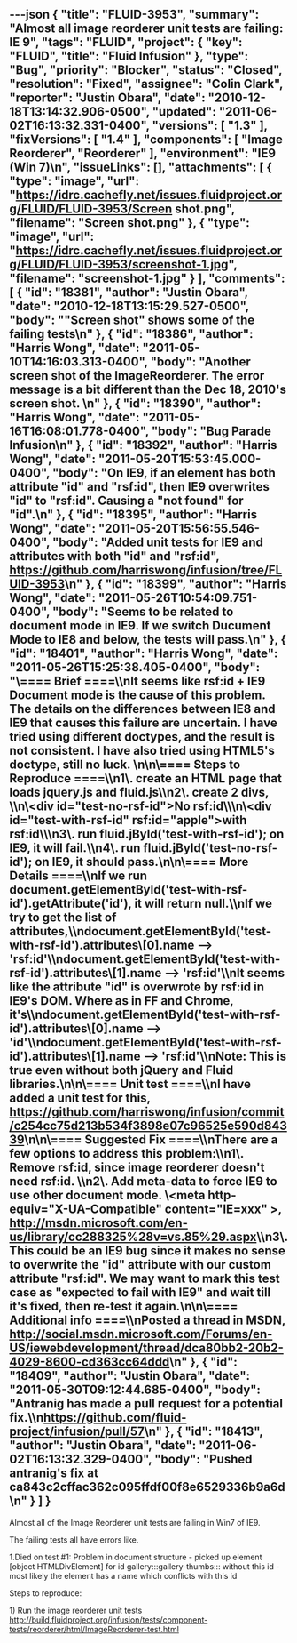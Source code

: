 ---json
{
  "title": "FLUID-3953",
  "summary": "Almost all image reorderer unit tests are failing: IE 9",
  "tags": "FLUID",
  "project": {
    "key": "FLUID",
    "title": "Fluid Infusion"
  },
  "type": "Bug",
  "priority": "Blocker",
  "status": "Closed",
  "resolution": "Fixed",
  "assignee": "Colin Clark",
  "reporter": "Justin Obara",
  "date": "2010-12-18T13:14:32.906-0500",
  "updated": "2011-06-02T16:13:32.331-0400",
  "versions": [
    "1.3"
  ],
  "fixVersions": [
    "1.4"
  ],
  "components": [
    "Image Reorderer",
    "Reorderer"
  ],
  "environment": "IE9 (Win 7)\n",
  "issueLinks": [],
  "attachments": [
    {
      "type": "image",
      "url": "https://idrc.cachefly.net/issues.fluidproject.org/FLUID/FLUID-3953/Screen shot.png",
      "filename": "Screen shot.png"
    },
    {
      "type": "image",
      "url": "https://idrc.cachefly.net/issues.fluidproject.org/FLUID/FLUID-3953/screenshot-1.jpg",
      "filename": "screenshot-1.jpg"
    }
  ],
  "comments": [
    {
      "id": "18381",
      "author": "Justin Obara",
      "date": "2010-12-18T13:15:29.527-0500",
      "body": "\"Screen shot\" shows some of the failing tests\n"
    },
    {
      "id": "18386",
      "author": "Harris Wong",
      "date": "2011-05-10T14:16:03.313-0400",
      "body": "Another screen shot of the ImageReorderer.  The error message is a bit different than the Dec 18, 2010's screen shot.&#x20;\n"
    },
    {
      "id": "18390",
      "author": "Harris Wong",
      "date": "2011-05-16T16:08:01.778-0400",
      "body": "Bug Parade Infusion\n"
    },
    {
      "id": "18392",
      "author": "Harris Wong",
      "date": "2011-05-20T15:53:45.000-0400",
      "body": "On IE9, if an element has both attribute \"id\" and \"rsf:id\", then IE9 overwrites \"id\" to \"rsf:id\".  Causing a \"not found\" for \"id\".\n"
    },
    {
      "id": "18395",
      "author": "Harris Wong",
      "date": "2011-05-20T15:56:55.546-0400",
      "body": "Added unit tests for IE9 and attributes with both \"id\" and \"rsf:id\", <https://github.com/harriswong/infusion/tree/FLUID-3953>\n"
    },
    {
      "id": "18399",
      "author": "Harris Wong",
      "date": "2011-05-26T10:54:09.751-0400",
      "body": "Seems to be related to document mode in IE9.  If we switch Ducument Mode to IE8 and below, the tests will pass.\n"
    },
    {
      "id": "18401",
      "author": "Harris Wong",
      "date": "2011-05-26T15:25:38.405-0400",
      "body": "\\==== Brief ====\\\nIt seems like rsf:id + IE9 Document mode is the cause of this problem.  The details on the differences between IE8 and IE9 that causes this failure are uncertain.  I have tried using different doctypes, and the result is not consistent.  I have also tried using HTML5's doctype, still no luck. &#x20;\n\n\\==== Steps to Reproduce ====\\\n1\\. create an HTML page that loads jquery.js and fluid.js\\\n2\\. create 2 divs, \\\n\\<div id=\"test-no-rsf-id\">No rsf:id\\</div>\\\n\\<div id=\"test-with-rsf-id\" rsf:id=\"apple\">with rsf:id\\</div>\\\n3\\. run fluid.jById('test-with-rsf-id'); on IE9, it will fail.\\\n4\\. run fluid.jById('test-no-rsf-id'); on IE9, it should pass.\n\n\\==== More Details ====\\\nIf we run document.getElementById('test-with-rsf-id').getAttribute('id'), it will return null.\\\nIf we try to get the list of attributes,\\\ndocument.getElementById('test-with-rsf-id').attributes\\[0].name --> 'rsf:id'\\\ndocument.getElementById('test-with-rsf-id').attributes\\[1].name --> 'rsf:id'\\\nIt seems like the attribute \"id\" is overwrote by rsf:id in IE9's DOM. Where as in FF and Chrome, it's\\\ndocument.getElementById('test-with-rsf-id').attributes\\[0].name --> 'id'\\\ndocument.getElementById('test-with-rsf-id').attributes\\[1].name --> 'rsf:id'\\\nNote: This is true even without both jQuery and Fluid libraries.\n\n\\==== Unit test ====\\\nI have added a unit test for this, <https://github.com/harriswong/infusion/commit/c254cc75d213b534f3898e07c96525e590d84339>\n\n\\==== Suggested Fix ====\\\nThere are a few options to address this problem:\\\n1\\. Remove rsf:id, since image reorderer doesn't need rsf:id.  \\\n2\\. Add meta-data to force IE9 to use other document mode.  \\<meta http-equiv=\"X-UA-Compatible\" content=\"IE=xxx\" >, <http://msdn.microsoft.com/en-us/library/cc288325%28v=vs.85%29.aspx>\\\n3\\. This could be an IE9 bug since it makes no sense to overwrite the \"id\" attribute with our custom attribute \"rsf:id\".  We may want to mark this test case as \"expected to fail with IE9\" and wait till it's fixed, then re-test it again.\n\n\\==== Additional info ====\\\nPosted a thread in MSDN, <http://social.msdn.microsoft.com/Forums/en-US/iewebdevelopment/thread/dca80bb2-20b2-4029-8600-cd363cc64ddd>\n"
    },
    {
      "id": "18409",
      "author": "Justin Obara",
      "date": "2011-05-30T09:12:44.685-0400",
      "body": "Antranig has made a pull request for a potential fix.\\\n<https://github.com/fluid-project/infusion/pull/57>\n"
    },
    {
      "id": "18413",
      "author": "Justin Obara",
      "date": "2011-06-02T16:13:32.329-0400",
      "body": "Pushed antranig's fix at ca843c2cffac362c095ffdf00f8e6529336b9a6d\n"
    }
  ]
}
---
Almost all of the Image Reorderer unit tests are failing in Win7 of IE9.

The failing tests all have errors like.

1.Died on test #1: Problem in document structure - picked up element \[object HTMLDivElement] for id gallery:::gallery-thumbs::: without this id - most likely the element has a name which conflicts with this id

Steps to reproduce:

1\) Run the image reorderer unit tests\
<http://build.fluidproject.org/infusion/tests/component-tests/reorderer/html/ImageReorderer-test.html>

        